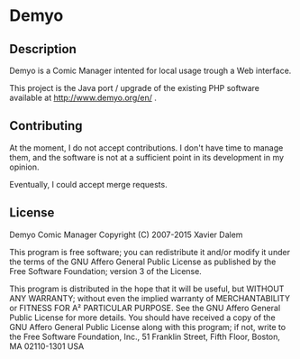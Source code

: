 # Demyo
## Description
Demyo is a Comic Manager intented for local usage trough a Web interface.

This project is the Java port / upgrade of the existing PHP software available at http://www.demyo.org/en/ .

## Contributing
At the moment, I do not accept contributions. I don't have time to manage them, and the software is not at a sufficient point in its development in my opinion.

Eventually, I could accept merge requests.

## License
Demyo Comic Manager
Copyright (C) 2007-2015 Xavier Dalem

This program is free software; you can redistribute it and/or modify it under the terms of the GNU Affero General Public License as published by the Free Software Foundation; version 3 of the License.

This program is distributed in the hope that it will be useful, but WITHOUT ANY WARRANTY; without even the implied warranty of MERCHANTABILITY or FITNESS FOR A² PARTICULAR PURPOSE.  See the GNU Affero General Public License for more details. You should have received a copy of the GNU Affero General Public License along with this program; if not, write to the Free Software Foundation, Inc., 51 Franklin Street, Fifth Floor, Boston, MA 02110-1301  USA
